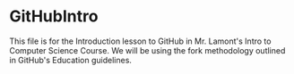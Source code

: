 # GitHubIntro
This file is for the Introduction lesson to GitHub in Mr. Lamont's Intro to Computer Science Course.
We will be using the fork methodology outlined in GitHub's Education guidelines.
